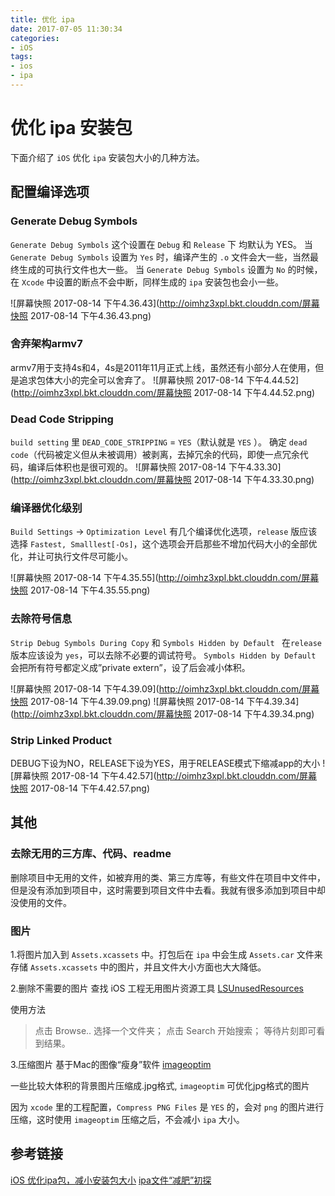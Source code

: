 ```yaml
---
title: 优化 ipa
date: 2017-07-05 11:30:34
categories:
- iOS
tags:
- ios
- ipa
---
```

# 优化 ipa 安装包
下面介绍了 `iOS` 优化 `ipa` 安装包大小的几种方法。

## 配置编译选项 
### Generate Debug Symbols 
`Generate Debug Symbols` 这个设置在 `Debug` 和 `Release` 下 均默认为 YES。
当 `Generate Debug Symbols` 设置为 `Yes` 时，编译产生的 `.o` 文件会大一些，当然最终生成的可执行文件也大一些。
当 `Generate Debug Symbols` 设置为 `No` 的时候，在 `Xcode` 中设置的断点不会中断，同样生成的 `ipa` 安装包也会小一些。
<!-- more -->
![屏幕快照 2017-08-14 下午4.36.43](http://oimhz3xpl.bkt.clouddn.com/屏幕快照 2017-08-14 下午4.36.43.png)

### 舍弃架构armv7
armv7用于支持4s和4，4s是2011年11月正式上线，虽然还有小部分人在使用，但是追求包体大小的完全可以舍弃了。
![屏幕快照 2017-08-14 下午4.44.52](http://oimhz3xpl.bkt.clouddn.com/屏幕快照 2017-08-14 下午4.44.52.png)

### Dead Code Stripping
`build setting` 里 `DEAD_CODE_STRIPPING` = `YES`（默认就是 `YES` ）。 确定 `dead code`（代码被定义但从未被调用）被剥离，去掉冗余的代码，即使一点冗余代码，编译后体积也是很可观的。
![屏幕快照 2017-08-14 下午4.33.30](http://oimhz3xpl.bkt.clouddn.com/屏幕快照 2017-08-14 下午4.33.30.png)

### 编译器优化级别
`Build Settings` -> `Optimization Level` 有几个编译优化选项，`release` 版应该选择 `Fastest, Smalllest[-Os]`，这个选项会开启那些不增加代码大小的全部优化，并让可执行文件尽可能小。

![屏幕快照 2017-08-14 下午4.35.55](http://oimhz3xpl.bkt.clouddn.com/屏幕快照 2017-08-14 下午4.35.55.png)

### 去除符号信息
`Strip Debug Symbols During Copy` 和 `Symbols Hidden by Default ` 在`release` 版本应该设为 `yes`，可以去除不必要的调试符号。
`Symbols Hidden by Default` 会把所有符号都定义成”private extern”，设了后会减小体积。

![屏幕快照 2017-08-14 下午4.39.09](http://oimhz3xpl.bkt.clouddn.com/屏幕快照 2017-08-14 下午4.39.09.png)
![屏幕快照 2017-08-14 下午4.39.34](http://oimhz3xpl.bkt.clouddn.com/屏幕快照 2017-08-14 下午4.39.34.png)

### Strip Linked Product
DEBUG下设为NO，RELEASE下设为YES，用于RELEASE模式下缩减app的大小
![屏幕快照 2017-08-14 下午4.42.57](http://oimhz3xpl.bkt.clouddn.com/屏幕快照 2017-08-14 下午4.42.57.png)

## 其他
### 去除无用的三方库、代码、readme
删除项目中无用的文件，如被弃用的类、第三方库等，有些文件在项目中文件中，但是没有添加到项目中，这时需要到项目文件中去看。我就有很多添加到项目中却没使用的文件。

### 图片
1.将图片加入到 `Assets.xcassets` 中。打包后在 `ipa` 中会生成 `Assets.car` 文件来存储 `Assets.xcassets` 中的图片，并且文件大小方面也大大降低。

2.删除不需要的图片
查找 iOS 工程无用图片资源工具 [LSUnusedResources](https://github.com/tinymind/LSUnusedResources)

使用方法
> 点击 Browse.. 选择一个文件夹；
> 点击 Search 开始搜索；
> 等待片刻即可看到结果。

3.压缩图片
基于Mac的图像“瘦身”软件 [imageoptim](https://imageoptim.com/)

一些比较大体积的背景图片压缩成.jpg格式, `imageoptim` 可优化jpg格式的图片

因为 `xcode` 里的工程配置，`Compress PNG Files` 是 `YES` 的，会对 `png` 的图片进行压缩，这时使用 `imageoptim` 压缩之后，不会减小 `ipa` 大小。

## 参考链接
[iOS 优化ipa包，减小安装包大小](http://www.jianshu.com/p/a49d59b01669)
[ipa文件“减肥”初探](http://www.jianshu.com/p/a72d03e92c80)

